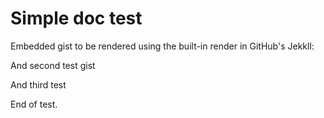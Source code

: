 # Simple doc test

Embedded gist to be rendered using the built-in render in GitHub's Jekkll:
<script src="https://gist.github.com/martinRobinson/187e521c297efded0918cb0d79868fed.js"></script>
And second test gist
<script src="https://gist.github.com/martinRobinson/05c20bcc72c8175173a8742053ca967f.js"></script>
And third test
<script src="https://gist.github.com/martinRobinson/97e9b4359952b854c91fc60ed7929a6d.js"></script>
End of test.

